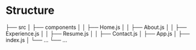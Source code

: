 # Structure
├── src
│   ├── components
│   │   ├── Home.js
│   │   ├── About.js
│   │   ├── Experience.js
│   │   ├── Resume.js
│   │   ├── Contact.js
│   ├── App.js
│   ├── index.js
│   └── ...
└── ...

